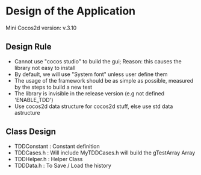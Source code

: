 Design of the Application 
============================

Mini Cocos2d version: v.3.10



Design Rule
----------------
- Cannot use "cocos studio" to build the gui; Reason: this causes the library not easy to install
- By default, we will use "System font" unless user define them 
- The usage of the framework should be as simple as possible, measured by the steps to build a new test
- The library is invisible in the release version (e.g not defined 'ENABLE_TDD')
- Use cocos2d data structure for cocos2d stuff, else use std data astructure 

Class Design
----------------
- TDDConstant	: Constant definition 
- TDDCases.h	: Will include MyTDDCases.h will build the gTestArray Array
- TDDHelper.h	: Helper  Class
- TDDData.h		: To Save / Load the history


